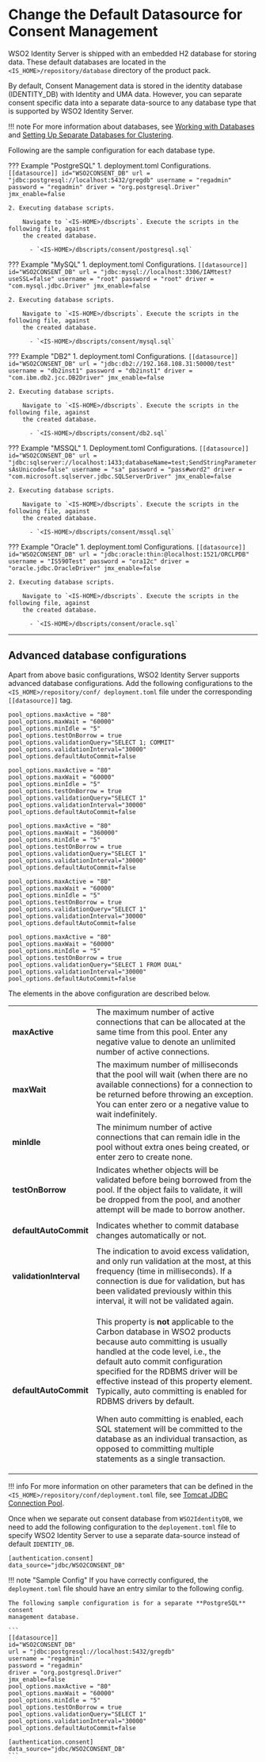 # Change the Default Datasource for Consent Management

WSO2 Identity Server is shipped with an embedded H2 database for storing data. 
These default databases are located in the `<IS_HOME>/repository/database` directory 
of the product pack.

By default, Consent Management data is stored in the identity database (IDENTITY_DB) with 
Identity and UMA data. However, you can separate consent specific data into a separate 
data-source to any database type that is supported by WSO2 Identity Server.

!!! note
    For more information about databases, see 
    [Working with Databases](../../../deploy/working-with-databases) and 
    [Setting Up Separate Databases for Clustering](../../../deploy/setting-up-separate-databases-for-clustering).

Following are the sample configuration for each database type.

??? Example "PostgreSQL"
    1. deployment.toml Configurations.
        ```
        [[datasource]]
        id="WSO2CONSENT_DB"
        url = "jdbc:postgresql://localhost:5432/gregdb"
        username = "regadmin"
        password = "regadmin"
        driver = "org.postgresql.Driver"
        jmx_enable=false
        ```
        
    2. Executing database scripts. 
    
        Navigate to `<IS-HOME>/dbscripts`. Execute the scripts in the following file, against 
        the created database.    
            
          - `<IS-HOME>/dbscripts/consent/postgresql.sql`
          
??? Example "MySQL"
    1. deployment.toml Configurations.
        ```
        [[datasource]]
        id="WSO2CONSENT_DB"
        url = "jdbc:mysql://localhost:3306/IAMtest?useSSL=false"
        username = "root"
        password = "root"
        driver = "com.mysql.jdbc.Driver"
        jmx_enable=false
        ```
        
    2. Executing database scripts. 
    
        Navigate to `<IS-HOME>/dbscripts`. Execute the scripts in the following file, against 
        the created database.    
            
          - `<IS-HOME>/dbscripts/consent/mysql.sql`

??? Example "DB2"
    1. deployment.toml Configurations.
        ```
        [[datasource]]
        id="WSO2CONSENT_DB"
        url = "jdbc:db2://192.168.108.31:50000/test"
        username = "db2inst1"
        password = "db2inst1"
        driver = "com.ibm.db2.jcc.DB2Driver"
        jmx_enable=false
        ```
        
    2. Executing database scripts. 
    
        Navigate to `<IS-HOME>/dbscripts`. Execute the scripts in the following file, against 
        the created database.    
            
          - `<IS-HOME>/dbscripts/consent/db2.sql`

??? Example "MSSQL"
    1. Deployment.toml Configurations.
        ```
        [[datasource]]
        id="WSO2CONSENT_DB"
        url = "jdbc:sqlserver://localhost:1433;databaseName=test;SendStringParametersAsUnicode=false"
        username = "sa"
        password = "pass#word2"
        driver = "com.microsoft.sqlserver.jdbc.SQLServerDriver"
        jmx_enable=false
        ```
        
    2. Executing database scripts. 
    
        Navigate to `<IS-HOME>/dbscripts`. Execute the scripts in the following file, against 
        the created database.    
            
          - `<IS-HOME>/dbscripts/consent/mssql.sql`

??? Example "Oracle"
    1. deployment.toml Configurations.
        ```
        [[datasource]]
        id="WSO2CONSENT_DB"
        url = "jdbc:oracle:thin:@localhost:1521/ORCLPDB"
        username = "IS590Test"
        password = "ora12c"
        driver = "oracle.jdbc.OracleDriver"
        jmx_enable=false
        ```
        
    2. Executing database scripts. 
    
        Navigate to `<IS-HOME>/dbscripts`. Execute the scripts in the following file, against 
        the created database.    
            
          - `<IS-HOME>/dbscripts/consent/oracle.sql`

---

## Advanced database configurations

Apart from above basic configurations, WSO2 Identity Server supports advanced database 
configurations. Add the following configurations to the `<IS_HOME>/repository/conf/
deployment.toml` file under the corresponding `[[datasource]]` tag.

``` tab="PostgreSQL"
pool_options.maxActive = "80"
pool_options.maxWait = "60000"
pool_options.minIdle = "5"
pool_options.testOnBorrow = true
pool_options.validationQuery="SELECT 1; COMMIT"
pool_options.validationInterval="30000"
pool_options.defaultAutoCommit=false
```

``` tab="MySQL"
pool_options.maxActive = "80"
pool_options.maxWait = "60000"
pool_options.minIdle = "5"
pool_options.testOnBorrow = true
pool_options.validationQuery="SELECT 1"
pool_options.validationInterval="30000"
pool_options.defaultAutoCommit=false
```

``` tab="DB2"
pool_options.maxActive = "80"
pool_options.maxWait = "360000"
pool_options.minIdle = "5"
pool_options.testOnBorrow = true
pool_options.validationQuery="SELECT 1"
pool_options.validationInterval="30000"
pool_options.defaultAutoCommit=false
```

``` tab="MSSQL"
pool_options.maxActive = "80"
pool_options.maxWait = "60000"
pool_options.minIdle = "5"
pool_options.testOnBorrow = true
pool_options.validationQuery="SELECT 1"
pool_options.validationInterval="30000"
pool_options.defaultAutoCommit=false
```

``` tab="Oracle"
pool_options.maxActive = "80"
pool_options.maxWait = "60000"
pool_options.minIdle = "5"
pool_options.testOnBorrow = true
pool_options.validationQuery="SELECT 1 FROM DUAL"
pool_options.validationInterval="30000"
pool_options.defaultAutoCommit=false
```

The elements in the above configuration are described below.   

<table>
<tr class="even">
<td><strong>maxActive</strong></td>
<td>The maximum number of active connections that can be allocated at the same time from this pool. 
Enter any negative value to denote an unlimited number of active connections.</td>
</tr>
<tr class="odd">
<td><strong>maxWait</strong></td>
<td>The maximum number of milliseconds that the pool will wait (when there are no available 
connections) for a connection to be returned before throwing an exception. You can enter 
zero or a negative value to wait indefinitely.</td>
</tr>
<tr class="even">
<td><strong>minIdle</strong></td>
<td>The minimum number of active connections that can remain idle in the pool without 
extra ones being created, or enter zero to create none.</td>
</tr>
<tr class="odd">
<td><p><strong>testOnBorrow</strong></p></td>
<td>Indicates whether objects will be validated before being borrowed from the pool. If 
the object fails to validate, it will be dropped from the pool, and another attempt 
will be made to borrow another.</td>
</tr>
<tr class="even">
<td><p><strong>defaultAutoCommit</strong></p></td>
<td>Indicates whether to commit database changes automatically or not.</td>
</tr>
<tr class="odd">
<td><strong>validationInterval</strong></td>
<td>The indication to avoid excess validation, and only run validation at the most, 
at this frequency (time in milliseconds). If a connection is due for validation, but has 
been validated previously within this interval, it will not be validated again.</td>
</tr>
<tr class="even">
<td><strong>defaultAutoCommit</strong></td>
<td><div class="content-wrapper">
<p>This property is <strong>not</strong> applicable to the Carbon database in WSO2 
products because auto committing is usually handled at the code level, i.e., the 
default auto commit configuration specified for the RDBMS driver will be effective 
instead of this property element. Typically, auto committing is enabled for RDBMS 
drivers by default.</p>
<p>When auto committing is enabled, each SQL statement will be committed to the 
database as an individual transaction, as opposed to committing multiple statements 
as a single transaction.</p>
</td>
</tr>
</tbody>
</table>
    
!!! info 
    For more information on other parameters that can be defined in
    the `<IS_HOME>/repository/conf/deployment.toml` file, see [Tomcat
    JDBC Connection
    Pool](http://tomcat.apache.org/tomcat-9.0-doc/jdbc-pool.html#Tomcat_JDBC_Enhanced_Attributes).


Once when we separate out consent database from `WSO2IdentityDB`, we need to add the 
following configuration to the `deployement.toml` file to specify WSO2 Identity Server to 
use a separate data-source instead of default `IDENTITY_DB`.

```
[authentication.consent]
data_source="jdbc/WSO2CONSENT_DB"
```  

!!! note "Sample Config"
    If you have correctly configured, the `deployment.toml` file should have an entry 
    similar to the following config. 
    
    The following sample configuration is for a separate **PostgreSQL** consent 
    management database.
    
    ```
    [[datasource]]
    id="WSO2CONSENT_DB"
    url = "jdbc:postgresql://localhost:5432/gregdb"
    username = "regadmin"
    password = "regadmin"
    driver = "org.postgresql.Driver"
    jmx_enable=false
    pool_options.maxActive = "80"
    pool_options.maxWait = "60000"
    pool_options.minIdle = "5"
    pool_options.testOnBorrow = true
    pool_options.validationQuery="SELECT 1"
    pool_options.validationInterval="30000"
    pool_options.defaultAutoCommit=false
    
    [authentication.consent]
    data_source="jdbc/WSO2CONSENT_DB"
    ``` 